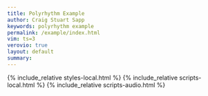 ```yaml
---
title: Polyrhythm Example
author: Craig Stuart Sapp
keywords: polyrhythm example
permalink: /example/index.html
vim: ts=3
verovio: true
layout: default
summary:
---
```


{% include_relative styles-local.html %}
{% include_relative scripts-local.html %}
{% include_relative scripts-audio.html %}

<div class="sticky" style="position:sticky !important; position: -webkit-sticky; top:20px !important;" title="Click to go to previous example" id="previous-example">
	<i class="navigate glyphicon glyphicon-arrow-left"></i>
</div>

<div class="sticky" style="position:sticky !important; position: -webkit-sticky; top:20px !important;" title="Click to go to next example" id="next-example">
	<i class="navigate glyphicon glyphicon-arrow-right"></i>
</div>

<div style="margin-top:20px;" id="example"></div>

<span id="vbutton"></span>
<script type="text/x-humdrum" id="example-notation"></script>

